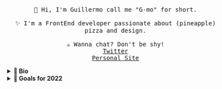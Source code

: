 <p align="center">
  <samp>
    👋 Hi, I'm Guillermo call me "G-mo" for short.
    <br /><br />✨ I'm a FrontEnd developer passionate about (pineapple) pizza
    and design. <br /><br />☕️ Wanna chat? Don't be shy!<br />
    <a href="https://twitter.com/pineapplegiant">Twitter</a><br />
    <a href="https://www.pineapplegiant.com/">Personal Site</a>
  </samp>
</p>

<details>
  <summary><b>🔬 Bio</b></summary>
  I'm a javascript developer and UX enthusiast passionate about design systems and web accessibility.  React is my frontend library of choice–if I'm not keeping it vanilla, and Neovim my editor of choice. 
  When I'm not coding, I thoroughly enjoy making and eating (hawaiian) pizza, playing on my switch, and reading about philosophy or being a better cook. I've interned as a software engineer at both Intel
  and Workiva, where I wrote tests, technical documentation, and web code amongst many other things.

I currently work at [Searchspring](https://searchspring.com/) as an Implementations Engineer 🥳
</details>

<details>
  <summary><b>🔭 Goals for 2022</b></summary>
  <ul>
    <li>🕸👓 Finish my personal portfolio redesign and start blogging!!</li>
    <li>Finish Spaceduck</li>
    <li>Go completely in on native Neovim LSP and Treesitter</li>
    <li>Build stuff in React & ThreeJS</li>
  </ul>
</details>
